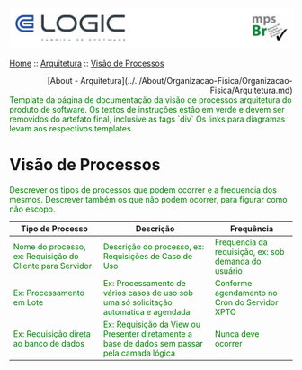 ![Cabecalho](../../Index-Anexos/Cabecalho.png)

[Home](../../Index.md) :: [Arquitetura](../Arquitetura-Index.md) :: [Visão de Processos](Processos.md)

<div align="right"> [About - Arquitetura](../../About/Organizacao-Fisica/Organizacao-Fisica/Arquitetura.md) </div>

<div style="color:green">
  Template da página de documentação da visão de processos arquitetura do produto de software. Os textos de instruções estão em verde e devem ser removidos do artefato final, inclusive as tags `div`
  Os links para diagramas levam aos respectivos templates
</div>

# Visão de Processos

<div style="color:green">Descrever os tipos de processos que podem ocorrer e a frequencia dos mesmos.
Descrever também os que não podem ocorrer, para figurar como não escopo.</div>

| Tipo de Processo                                                                         | Descrição                                                                                                                    | Frequência                                                                          |
|------------------------------------------------------------------------------------------|------------------------------------------------------------------------------------------------------------------------------|-------------------------------------------------------------------------------------|
| <div style="color:green">Nome do processo, ex: Requisição do Cliente para Servidor</div> | <div style="color:green">Descrição do processo, ex: Requisições de Caso de Uso</div>                                         | <div style="color:green">Frequencia da requisição, ex: sob demanda do usuário</div> |
| <div style="color:green">Ex: Processamento em Lote</div>                                 | <div style="color:green">Ex: Processamento de vários casos de uso sob uma só solicitação automática e agendada</div>         | <div style="color:green">Conforme agendamento no Cron do Servidor XPTO</div>        |
| <div style="color:green">Ex: Requisição direta ao banco de dados </div>                  | <div style="color:green">Ex: Requisição da View ou Presenter diretamente a base de dados sem passar pela camada lógica</div> | <div style="color:green">Nunca deve ocorrer</div>                                     |
